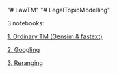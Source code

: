 "# LawTM" 
"# LegalTopicModelling" 

3 notebooks:

 [1. Ordinary TM (Gensim & fastext)](https://github.com/Athugodage/LegalTopicModelling/blob/main/TM_metric.ipynb)
 
 [2. Googling](https://github.com/Athugodage/LegalTopicModelling/blob/main/proper_googling.ipynb)
 
 [3. Reranging](https://github.com/Athugodage/LegalTopicModelling/blob/main/graph.ipynb)
